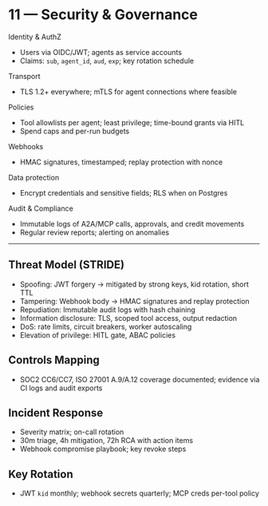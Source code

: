 # 11 — Security & Governance

Identity & AuthZ
- Users via OIDC/JWT; agents as service accounts
- Claims: `sub`, `agent_id`, `aud`, `exp`; key rotation schedule

Transport
- TLS 1.2+ everywhere; mTLS for agent connections where feasible

Policies
- Tool allowlists per agent; least privilege; time-bound grants via HITL
- Spend caps and per-run budgets

Webhooks
- HMAC signatures, timestamped; replay protection with nonce

Data protection
- Encrypt credentials and sensitive fields; RLS when on Postgres

Audit & Compliance
- Immutable logs of A2A/MCP calls, approvals, and credit movements
- Regular review reports; alerting on anomalies

---

## Threat Model (STRIDE)
- Spoofing: JWT forgery → mitigated by strong keys, kid rotation, short TTL
- Tampering: Webhook body → HMAC signatures and replay protection
- Repudiation: Immutable audit logs with hash chaining
- Information disclosure: TLS, scoped tool access, output redaction
- DoS: rate limits, circuit breakers, worker autoscaling
- Elevation of privilege: HITL gate, ABAC policies

## Controls Mapping
- SOC2 CC6/CC7, ISO 27001 A.9/A.12 coverage documented; evidence via CI logs and audit exports

## Incident Response
- Severity matrix; on-call rotation
- 30m triage, 4h mitigation, 72h RCA with action items
- Webhook compromise playbook; key revoke steps

## Key Rotation
- JWT `kid` monthly; webhook secrets quarterly; MCP creds per-tool policy